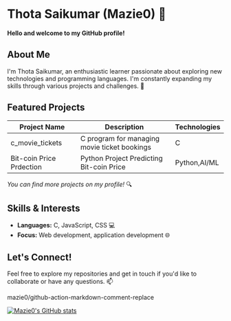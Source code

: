 # Thota Saikumar (Mazie0) 👋

**Hello and welcome to my GitHub profile!**

## About Me

I'm Thota Saikumar, an enthusiastic learner passionate about exploring new technologies and programming languages. I'm constantly expanding my skills through various projects and challenges. 🌱


## Featured Projects

| Project Name           | Description                               | Technologies |
| ----------------------- | ----------------------------------------- | ------------ |
| c_movie_tickets        | C program for managing movie ticket bookings | C            | 
| Bit-coin Price Prdection| Python Project Predicting Bit-coin Price | Python,AI/ML |
*You can find more projects on my profile!* 🔍

## Skills & Interests

- **Languages:** C, JavaScript, CSS 💻
- **Focus:**  Web development, application development 🌐

## Let's Connect!

Feel free to explore my repositories and get in touch if you'd like to collaborate or have any questions. 📫

mazie0/github-action-markdown-comment-replace

[![Mazie0's GitHub stats](https://github-readme-stats.vercel.app/api?username=Mazie0&show_icons=true&theme=radical)](https://github.com/anuraghazra/github-readme-stats)

